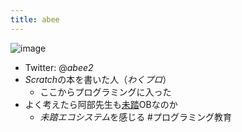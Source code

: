 ```yaml
---
title: abee
---
```


![image](https://encrypted-tbn0.gstatic.com/images?q=tbn:ANd9GcQ-zrDiDCt4RqsMufuNzdzzXQtW-dj_1v7iHg&usqp=CA&.png)

* Twitter: @*abee2*
* *Scratch*の本を書いた人（*わくプロ*）
  * ここからプログラミングに入った
* よく考えたら阿部先生も[未踏](%E6%9C%AA%E8%B8%8F.md)OBなのか
  * *未踏エコシステム*を感じる
    \#プログラミング教育
